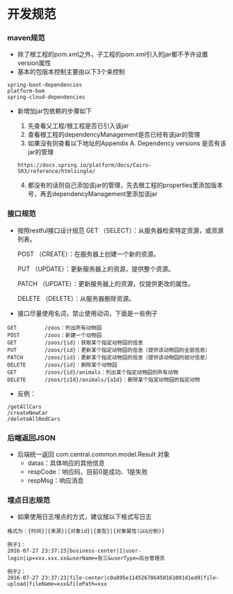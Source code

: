 # 开发规范

### maven规范

* 除了根工程的pom.xml之外，子工程的pom.xml引入的jar都不予许设置version属性
* 基本的包版本控制主要由以下3个来控制

```
spring-boot-dependencies
platform-bom
spring-cloud-dependencies
```

* 新增加jar包依赖的步骤如下

  1. 先查看父工程/根工程是否已引入该jar
  2. 查看根工程的dependencyManagement是否已经有该jar的管理
  3. 如果没有则查看以下地址的Appendix A. Dependency versions 是否有该jar的管理

  ```
  https://docs.spring.io/platform/docs/Cairo-SR3/reference/htmlsingle/
  ```

  4. 都没有的话则自己添加该jar的管理，先去根工程的properties里添加版本号，再去dependencyManagement里添加该jar



### 接口规范

* 按照restful接口设计规范
  GET （SELECT）：从服务器检索特定资源，或资源列表。

  POST （CREATE）：在服务器上创建一个新的资源。

  PUT （UPDATE）：更新服务器上的资源，提供整个资源。

  PATCH （UPDATE）：更新服务器上的资源，仅提供更改的属性。

  DELETE （DELETE）：从服务器删除资源。

* 接口尽量使用名词，禁止使用动词，下面是一些例子

```text
GET         /zoos：列出所有动物园
POST        /zoos：新建一个动物园
GET         /zoos/{id}：获取某个指定动物园的信息
PUT         /zoos/{id}：更新某个指定动物园的信息（提供该动物园的全部信息）
PATCH       /zoos/{id}：更新某个指定动物园的信息（提供该动物园的部分信息）
DELETE      /zoos/{id}：删除某个动物园
GET         /zoos/{id}/animals：列出某个指定动物园的所有动物
DELETE      /zoos/{zId}/animals/{aId}：删除某个指定动物园的指定动物
```

* 反例：

```
/getAllCars
/createNewCar
/deleteAllRedCars
```



### 后端返回JSON

* 后端统一返回 com.central.common.model.Result 对象
  * datas：具体响应的其他信息
  * respCode：响应码，目前0是成功、1是失败
  * respMsg：响应消息



### 埋点日志规范

* 如果使用日志埋点的方式，建议按以下格式写日志

```
格式为：{时间}|{来源}|{对象id}|{类型}|{对象属性(以&分割)}

例子1：
2016-07-27 23:37:23|business-center|1|user-login|ip=xxx.xxx.xx&userName=张三&userType=后台管理员

例子2：
2016-07-27 23:37:23|file-center|c0a895e114526786450161001d1ed9|file-upload|fileName=xxx&filePath=xxx
```

